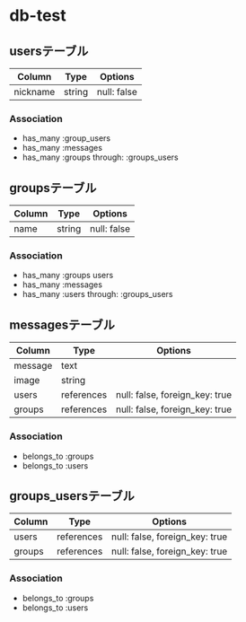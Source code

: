 # db-test
## usersテーブル
|Column|Type|Options|
|------|----|-------|
|nickname|string|null: false|
### Association
- has_many :group_users
- has_many :messages
- has_many :groups through: :groups_users
## groupsテーブル
|Column|Type|Options|
|------|----|-------|
|name|string|null: false|
### Association
- has_many :groups users
- has_many :messages
- has_many :users through: :groups_users
## messagesテーブル
|Column|Type|Options|
|------|----|-------|
|message|text||
|image|string||
|users|references|null: false, foreign_key: true|
|groups|references|null: false, foreign_key: true|
### Association
- belongs_to :groups
- belongs_to :users
## groups_usersテーブル
|Column|Type|Options|
|------|----|-------|
|users|references|null: false, foreign_key: true|
|groups|references|null: false, foreign_key: true|
### Association
- belongs_to :groups
- belongs_to :users
